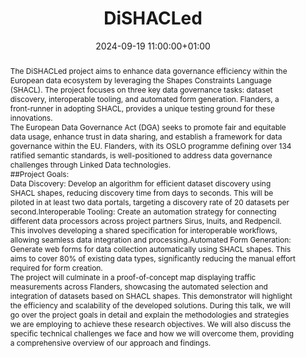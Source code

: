 ---
abstract: 'The DiSHACLed project aims to enhance data governance efficiency within
  the European data ecosystem by leveraging the Shapes Constraints Language (SHACL).
  The project focuses on three key data governance tasks: dataset discovery, interoperable
  tooling, and automated form generation. Flanders, a front-runner in adopting SHACL,
  provides a unique testing ground for these innovations.


  The European Data Governance Act (DGA) seeks to promote fair and equitable data
  usage, enhance trust in data sharing, and establish a framework for data governance
  within the EU. Flanders, with its OSLO programme defining over 134 ratified semantic
  standards, is well-positioned to address data governance challenges through Linked
  Data technologies.


  ##Project Goals:

  1. Data Discovery: Develop an algorithm for efficient dataset discovery using SHACL
  shapes, reducing discovery time from days to seconds. This will be piloted in at
  least two data portals, targeting a discovery rate of 20 datasets per second.

  2. Interoperable Tooling: Create an automation strategy for connecting different
  data processors across project partners Sirus, Inuits, and Redpencil. This involves
  developing a shared specification for interoperable workflows, allowing seamless
  data integration and processing.

  3. Automated Form Generation: Generate web forms for data collection automatically
  using SHACL shapes. This aims to cover 80% of existing data types, significantly
  reducing the manual effort required for form creation.


  The project will culminate in a proof-of-concept map displaying traffic measurements
  across Flanders, showcasing the automated selection and integration of datasets
  based on SHACL shapes. This demonstrator will highlight the efficiency and scalability
  of the developed solutions. During this talk, we will go over the project goals
  in detail and explain the methodologies and strategies we are employing to achieve
  these research objectives. We will also discuss the specific technical challenges
  we face and how we will overcome them, providing a comprehensive overview of our
  approach and findings.'
creators:
- Jeroen Wouters
date: 2024-09-19 11:00:00+01:00
document_url: https://zenodo.org/records/13745085
grand_parent: iPRES
institutions: []
keywords:
- information technology for dp
- from document to data
landing_page_url: https://zenodo.org/records/13745085
language: eng
layout: publication
license: Creative Commons Zero (CC0-1.0)
notes_url: https://docs.google.com/document/d/1Hf-VavCLYwGskk3JdDbnPOALZtP2Yd4w2pe_5Evkxg8/edit#heading=h.aar4tupij1po
parent: iPRES 2024
publication_type: lightning talk
size: null
slides_url: https://zenodo.org/records/13745085
source_name: iPRES
stream_url: https://www.archief.vlaanderen.be/archief/records/dossiers/5acb210228ce4315ae650812d056a482329eb83ed2dc42398a51505dc153be81/documents/95ca2a083ac641f99b58185549d7c5407e49ac128c9e45efb96d32698a8f023a
title: DiSHACLed
year: 2024
---